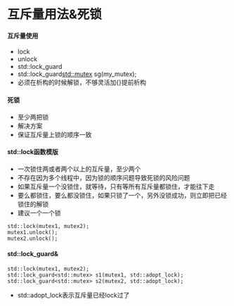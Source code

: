 # 互斥量用法&死锁

#### 互斥量使用
* lock
* unlock
* std::lock_guard
* std::lock_guard<std::mutex> sg(my_mutex);
* 必须在析构的时候解锁，不够灵活加{}提前析构

#### 死锁
* 至少两把锁 
* 解决方案
* 保证互斥量上锁的顺序一致

#### std::lock函数模版
* 一次锁住两或者两个以上的互斥量，至少两个
* 不存在因为多个线程中，因为锁的顺序问题导致死锁的风险问题
* 如果互斥量一个没锁住，就等待，只有等所有互斥量都锁住，才能往下走
* 要么都锁住，要么都没锁住，如果只锁了一个，另外没锁成功，则立即把已经锁住的解锁
* 建议一个一个锁

```
std::lock(mutex1, mutex2);
mutex1.unlock();
mutex2.unlock();
```

#### std::lock_guard&
```
std::lock(mutex1, mutex2);
std::lock_guard<std::mutex> s1(mutex1, std::adopt_lock);
std::lock_guard<std::mutex> s2(mutex2, std::adopt_lock);
```
* std::adopt_lock表示互斥量已经lock过了
